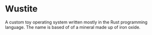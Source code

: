 # Wustite
A custom toy operating system written mostly in the Rust programming language. The name is based of of a mineral made up of iron oxide.
